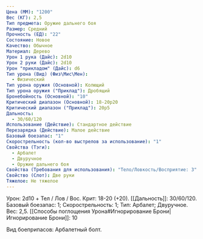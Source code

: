 ```yaml
---
Цена (ММ): "1200"
Вес (КГ): 2,5
Тип предмета: Оружие дальнего боя
Размер: Средний
Прочность (ЕД): "22"
Состояние: Новое
Качество: Обычное
Материал: Дерево
Урон 1 рука (Дайс): 2d10
Урон 2 руки (Дайс): 2d10
Урон "прикладом" (Дайс): d6
Тип урона (Вид) (Физ\Мис\Мен):
  - Физический
Тип урона оружия (Основной): Колющий
Тип урона оружия ("Приклад"): Дробящий
Бронебойность (Основной): "10"
Критический диапазон (Основной): 18-20р20
Критический диапазон ("Приклад"): 20р5
Дальность:
  - 30/60/120
Использование (Действие): Стандартное действие
Перезарядка (Действие): Малое действие
Базовый боезапас: "1"
Скорострельность (кол-во выстрелов за использование): "1"
Свойства (Тэги):
  - Арбалет
  - Двуручное
  - Оружие дальнего боя
Свойства (Требования для использования): "Тело/Ловкость/Восприятие: 3"
Свойство (Слот): Две руки
Тяжелое: Не тяжелое
---
```

Урон: 2d10 + Тел / Лов / Вос. Крит: 18-20 (+20). [[Дальность]]: 30/60/120. Базовый боезапас: 1; Скорострельность: 1; Тип: Арбалет; Двуручное. Вес: 2,5.
[[Способы поглощения Урона#Игнорирование Брони|Игнорирование Брони]]: 10

Вид боеприпасов: Арбалетный болт.

